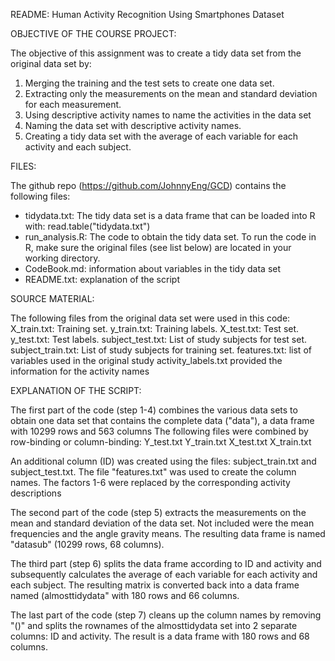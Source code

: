 README:  Human Activity Recognition Using Smartphones Dataset



OBJECTIVE OF THE COURSE PROJECT:

The objective of this assignment was to create a tidy data set from the original data set by:
1.  Merging the training and the test sets to create one data set.
2.	Extracting only the measurements on the mean and standard deviation for each measurement. 
3.	Using descriptive activity names to name the activities in the data set
4.	Naming the data set with descriptive activity names. 
5.	Creating a tidy data set with the average of each variable for each activity and each subject. 


FILES:

The github repo (https://github.com/JohnnyEng/GCD) contains the following files:
- tidydata.txt: The tidy data set is a data frame that can be loaded into R with: read.table("tidydata.txt")
- run_analysis.R: The code to obtain the tidy data set. To run the code in R, make sure the original files (see list below) are located in your working directory.
- CodeBook.md: information about variables in the tidy data set
- README.txt: explanation of the script


SOURCE MATERIAL:

The following files from the original data set were used in this code:
X_train.txt: Training set.
y_train.txt: Training labels.
X_test.txt: Test set.
y_test.txt: Test labels.
subject_test.txt: List of study subjects for test set.
subject_train.txt: List of study subjects for training set.
features.txt: list of variables used in the original study
activity_labels.txt provided the information for the activity names


EXPLANATION OF THE SCRIPT:

The first part of the code (step 1-4) combines the various data sets to obtain one data set that contains the complete data ("data"), a data frame with 10299 rows and 563 columns
The following files were combined by row-binding or column-binding:
Y_test.txt
Y_train.txt
X_test.txt
X_train.txt

An additional column (ID) was created using the files: subject_train.txt and subject_test.txt.
The file "features.txt" was used to create the column names. 
The factors 1-6 were replaced by the corresponding activity descriptions

The second part of the code (step 5) extracts the measurements on the mean and standard deviation of the data set. Not included were the mean frequencies and the angle gravity means.
The resulting data frame is named "datasub" (10299 rows, 68 columns).

The third part (step 6) splits the data frame according to ID and activity and subsequently calculates the average of each variable for each activity and each subject. The resulting matrix is converted back into a data frame named (almosttidydata" with 180 rows and 66 columns. 

The last part of the code (step 7) cleans up the column names by removing "()" and splits the rownames of the almosttidydata set into 2 separate columns: ID and activity. The result is a data frame with 180 rows and 68 columns.
